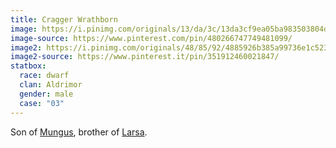 ```yaml
---
title: Cragger Wrathborn
image: https://i.pinimg.com/originals/13/da/3c/13da3cf9ea05ba983503804d78c0e74a.png
image-source: https://www.pinterest.com/pin/480266747749481099/
image2: https://i.pinimg.com/originals/48/85/92/4885926b385a99736e1c523d66a9e8f1.jpg
image2-source: https://www.pinterest.it/pin/351912460021847/
statbox:
  race: dwarf
  clan: Aldrimor
  gender: male
  case: "03"
---
```


Son of [Mungus](mungus-wrathborn), brother of [Larsa](larsa-wrathborn).

